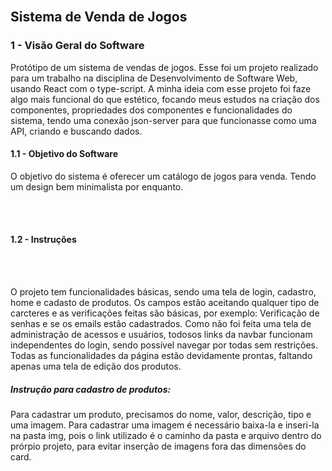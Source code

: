 
<br>
<h2>Sistema de Venda de Jogos</h2>
<h3> 1 - Visão Geral do Software </h3>

<p>
Protótipo de um sistema de vendas de jogos. Esse foi um projeto realizado para um trabalho na disciplina de Desenvolvimento de Software Web, usando React com o type-script. A minha ideia com esse projeto foi faze algo mais funcional do que estético, focando meus estudos na criação dos componentes, propriedades dos componentes e funcionalidades do sistema, tendo uma conexão json-server para que funcionasse como uma API, criando e buscando dados.
</p>

<h4> 1.1 - Objetivo do Software </h4>

<p>
    O objetivo do sistema é oferecer um catálogo de jogos para venda. Tendo um design bem minimalista por enquanto.
</p>

<br>
<br>


<h4> 1.2 - Instruções </h4>


<br>
<br>

<p>
    O projeto tem funcionalidades básicas, sendo uma tela de login, cadastro, home e cadasto de produtos. Os campos estão aceitando qualquer tipo de carcteres e as verificações feitas são básicas, por exemplo: Verificação de senhas e se os emails estão cadastrados.
    Como não foi feita uma tela de administração de acessos e usuários, todosos links da navbar funcionam independentes do login, sendo possível navegar por todas sem restrições.
    Todas as funcionalidades da página estão devidamente prontas, faltando apenas uma tela de edição dos produtos.
</p>

<h5> Instrução para cadastro de produtos: </h5>


<p>
    Para cadastrar um produto, precisamos do nome, valor, descrição, tipo e uma imagem. Para cadastrar uma imagem é necessário baixa-la e inseri-la na pasta img, pois o link utilizado é o caminho da pasta e arquivo dentro do prórpio projeto, para evitar inserção de imagens fora das dimensões do card.
</p>